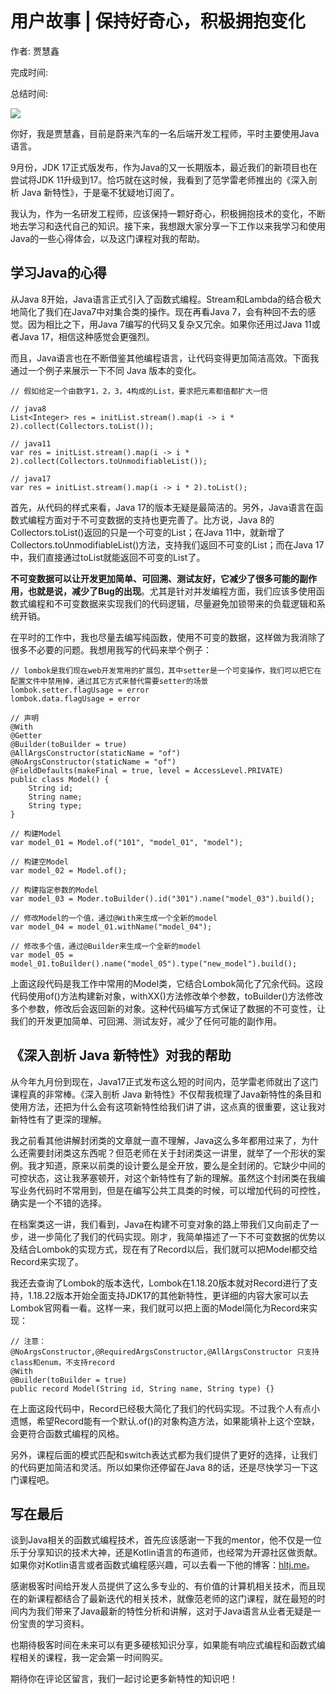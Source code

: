 # 用户故事 \| 保持好奇心，积极拥抱变化

作者: 贾慧鑫

完成时间:

总结时间:

![](<https://static001.geekbang.org/resource/image/e3/23/e3148fdc0cda55a01d3aa2b1a3307e23.jpg>)

<audio><source src="https://static001.geekbang.org/resource/audio/97/6e/97298f25ce1e690aba8448b6e4aec46e.mp3" type="audio/mpeg"></audio>

你好，我是贾慧鑫，目前是蔚来汽车的一名后端开发工程师，平时主要使用Java语言。

9月份，JDK 17正式版发布，作为Java的又一长期版本，最近我们的新项目也在尝试将JDK 11升级到17。恰巧就在这时候，我看到了范学雷老师推出的《深入剖析 Java 新特性》，于是毫不犹疑地订阅了。

我认为，作为一名研发工程师，应该保持一颗好奇心，积极拥抱技术的变化，不断地去学习和迭代自己的知识。接下来，我想跟大家分享一下工作以来我学习和使用Java的一些心得体会，以及这门课程对我的帮助。

## 学习Java的心得

从Java 8开始，Java语言正式引入了函数式编程。Stream和Lambda的结合极大地简化了我们在Java7中对集合类的操作。现在再看Java 7，会有种回不去的感觉。因为相比之下，用Java 7编写的代码又复杂又冗余。如果你还用过Java 11或者Java 17，相信这种感觉会更强烈。

而且，Java语言也在不断借鉴其他编程语言，让代码变得更加简洁高效。下面我通过一个例子来展示一下不同 Java 版本的变化。

```plain
// 假如给定一个由数字1，2，3，4构成的List，要求把元素都值都扩大一倍

// java8
List<Integer> res = initList.stream().map(i -> i * 2).collect(Collectors.toList());

// java11
var res = initList.stream().map(i -> i * 2).collect(Collectors.toUnmodifiableList());

// java17
var res = initList.stream().map(i -> i * 2).toList();
```

<!-- [[[read_end]]] -->

首先，从代码的样式来看，Java 17的版本无疑是最简洁的。另外，Java语言在函数式编程方面对于不可变数据的支持也更完善了。比方说，Java 8的Collectors.toList()返回的只是一个可变的List；在Java 11中，就新增了Collectors.toUnmodifiableList()方法，支持我们返回不可变的List；而在Java 17中，我们直接通过toList就能返回不可变的List了。

**不可变数据可以让开发更加简单、可回溯、测试友好，它减少了很多可能的副作用，也就是说，减少了Bug的出现**。尤其是针对并发编程方面，我们应该多使用函数式编程和不可变数据来实现我们的代码逻辑，尽量避免加锁带来的负载逻辑和系统开销。

在平时的工作中，我也尽量去编写纯函数，使用不可变的数据，这样做为我消除了很多不必要的问题。我想用我写的代码来举个例子：

```plain
// lombok是我们现在web开发常用的扩展包，其中setter是一个可变操作，我们可以把它在配置文件中禁用掉，通过其它方式来替代需要setter的场景
lombok.setter.flagUsage = error
lombok.data.flagUsage = error

// 声明
@With
@Getter
@Builder(toBuilder = true)
@AllArgsConstructor(staticName = "of")
@NoArgsConstructor(staticName = "of")
@FieldDefaults(makeFinal = true, level = AccessLevel.PRIVATE)
public class Model() {
    String id;
    String name;
    String type;
}

// 构建Model
var model_01 = Model.of("101", "model_01", "model");

// 构建空Model
var model_02 = Model.of();

// 构建指定参数的Model
var model_03 = Moder.toBuilder().id("301").name("model_03").build();

// 修改Model的一个值，通过@With来生成一个全新的model
var model_04 = model_01.withName("model_04");

// 修改多个值，通过@Builder来生成一个全新的model
var model_05 = model_01.toBuilder().name("model_05").type("new_model").build();
```

上面这段代码是我工作中常用的Model类，它结合Lombok简化了冗余代码。这段代码使用of()方法构建新对象，withXX()方法修改单个参数，toBuilder()方法修改多个参数，修改后会返回新的对象。这种代码编写方式保证了数据的不可变性，让我们的开发更加简单、可回溯、测试友好，减少了任何可能的副作用。

## 《深入剖析 Java 新特性》对我的帮助

从今年九月份到现在，Java17正式发布这么短的时间内，范学雷老师就出了这门课程真的非常棒。《深入剖析 Java 新特性》不仅帮我梳理了Java新特性的条目和使用方法，还把为什么会有这项新特性给我们讲了讲，这点真的很重要，这让我对新特性有了更深的理解。

我之前看其他讲解封闭类的文章就一直不理解，Java这么多年都用过来了，为什么还需要封闭类这东西呢？但范老师在关于封闭类这一讲里，就举了一个形状的案例。我才知道，原来以前类的设计要么是全开放，要么是全封闭的。它缺少中间的可控状态，这让我茅塞顿开，对这个新特性有了新的理解。虽然这个封闭类在我编写业务代码时不常用到，但是在编写公共工具类的时候，可以增加代码的可控性，确实是一个不错的选择。

在档案类这一讲，我们看到，Java在构建不可变对象的路上带我们又向前走了一步，进一步简化了我们的代码实现。刚才，我简单描述了一下不可变数据的优势以及结合Lombok的实现方式，现在有了Record以后，我们就可以把Model都交给Record来实现了。

我还去查询了Lombok的版本迭代，Lombok在1.18.20版本就对Record进行了支持，1.18.22版本开始全面支持JDK17的其他新特性，更详细的内容大家可以去Lombok官网看一看。这样一来，我们就可以把上面的Model简化为Record来实现：

```plain
// 注意：@NoArgsConstructor,@RequiredArgsConstructor,@AllArgsConstructor 只支持class和enum，不支持record
@With
@Builder(toBuilder = true)
public record Model(String id, String name, String type) {}
```

在上面这段代码中，Record已经极大简化了我们的代码实现。不过我个人有点小遗憾，希望Record能有一个默认.of()的对象构造方法，如果能填补上这个空缺，会更符合函数式编程的风格。

另外，课程后面的模式匹配和switch表达式都为我们提供了更好的选择，让我们的代码更加简洁和灵活。所以如果你还停留在Java 8的话，还是尽快学习一下这门课程吧。

## 写在最后

谈到Java相关的函数式编程技术，首先应该感谢一下我的mentor，他不仅是一位乐于分享知识的技术大神，还是Kotlin语言的布道师，也经常为开源社区做贡献。如果你对Kotlin语言或者函数式编程感兴趣，可以去看一下他的博客：[hltj.me](<https://hltj.me/>)。

感谢极客时间给开发人员提供了这么多专业的、有价值的计算机相关技术，而且现在的新课程都结合了最新迭代的相关技术，就像范老师的这门课程，就在最短的时间内为我们带来了Java最新的特性分析和讲解，这对于Java语言从业者无疑是一份宝贵的学习资料。

也期待极客时间在未来可以有更多硬核知识分享，如果能有响应式编程和函数式编程相关的课程，我一定会第一时间购买。

期待你在评论区留言，我们一起讨论更多新特性的知识吧！

